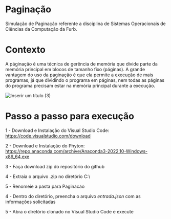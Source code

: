 # Paginação
Simulação de Paginação referente a disciplina de Sistemas Operacionais de Ciências da Computação da Furb.

# Contexto
A páginação é uma técnica de gerência de memória que divide parte da memória principal em blocos de tamanho fixo (páginas). A grande vantagem do uso da paginação é que ela permite a execução de mais programas, já que dividindo o programa em páginas, nem todas as páginas do programa precisam estar na memória principal durante a execução.

![Inserir um título (3)](https://github.com/julialtr/Paginacao/assets/58483640/4b2e10a7-426b-413f-824b-44d1a0e666b6)

# Passo a passo para execução

1 - Download e Instalação do Visual Studio Code: https://code.visualstudio.com/download

2 - Download e Instalação do Phyton: https://repo.anaconda.com/archive/Anaconda3-2022.10-Windows-x86_64.exe

3 - Faça download zip do repositório do github

4 - Extraia o arquivo .zip no diretório C:\

5 - Renomeie a pasta para Paginacao

4 - Dentro do diretório, preencha o arquivo _entrada.json_ com as informações solicitadas

5 - Abra o diretório clonado no Visual Studio Code e execute

